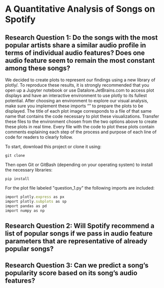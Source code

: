 # A Quantitative Analysis of Songs on Spotify

## Research Question 1: Do the songs with the most popular artists share a similar audio profile in terms of individual audio features? Does one audio feature seem to remain the most constant among these songs?

We decided to create plots to represent our findings using a new library of plotly/. To reproduce these results, it is strongly recommended that you open up a Jupyter notebook or use Datalore.JetBrains.com to access plot displays and have an interactive environment to use plotly to its fullest potential. After choosing an environment to explore our visual analysis, make sure you implement these imports “” to prepare the plots to be displayed. The title of each plot image corresponds to a file of that same name that contains the code necessary to plot these visualizations. Transfer these files to the environment chosen from the two options above to create these plots in real time. Every file with the code to plot these plots contain comments explaining each step of the process and purpose of each line of code for readers to clearly follow. 

To start, download this project or clone it using:

```git clone ```

Then open Git or GitBash (depending on your operating system) to install the necessary libraries:

```pip install```

For the plot file labeled "question_1.py" the following imports are included:
```ruby
import plotly.express as px
import plotly.subplots as sp
import pandas as pd
import numpy as np
```


## Research Question 2: Will Spotify recommend a list of popular songs if we pass in audio feature parameters that are representative of already popular songs?


## Research Question 3: Can we predict a song’s popularity score based on its song’s audio features?
